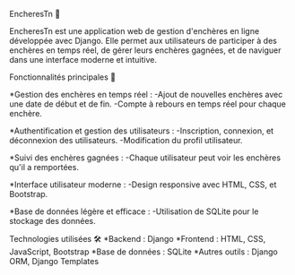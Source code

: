 EncheresTn 🎯

EncheresTn est une application web de gestion d'enchères en ligne développée avec Django. Elle permet aux utilisateurs de participer à des enchères en temps réel, de gérer leurs enchères gagnées, et de naviguer dans une interface moderne et intuitive.

Fonctionnalités principales 🚀

*Gestion des enchères en temps réel :
  -Ajout de nouvelles enchères avec une date de début et de fin.
  -Compte à rebours en temps réel pour chaque enchère.
  
*Authentification et gestion des utilisateurs :
  -Inscription, connexion, et déconnexion des utilisateurs.
  -Modification du profil utilisateur.

*Suivi des enchères gagnées :
  -Chaque utilisateur peut voir les enchères qu'il a remportées.

*Interface utilisateur moderne :
  -Design responsive avec HTML, CSS, et Bootstrap.

*Base de données légère et efficace :
  -Utilisation de SQLite pour le stockage des données.
  
Technologies utilisées 🛠
*Backend : Django
*Frontend : HTML, CSS, JavaScript, Bootstrap
*Base de données : SQLite
*Autres outils : Django ORM, Django Templates
